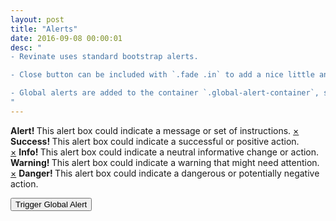 ```yaml
---
layout: post
title: "Alerts"
date: 2016-09-08 00:00:01
desc: "
- Revinate uses standard bootstrap alerts.

- Close button can be included with `.fade .in` to add a nice little animation on close.

- Global alerts are added to the container `.global-alert-container`, should always include a close button, and should fade out after 10000ms (10 seconds).
"
---
```


<div class="alert">
  <strong>
    Alert!
  </strong>
  This alert box could indicate a message or set of instructions.
  <a href="#" class="close" data-dismiss="alert" aria-label="close">&times;</a>
</div>
<div class="alert alert-success">
  <strong>
    Success!
  </strong>
  This alert box could indicate a successful or positive action.
</div>
<div class="alert alert-info fade in">
  <a href="#" class="close" data-dismiss="alert" aria-label="close">&times;</a>
  <strong>
    Info!
  </strong>
  This alert box could indicate a neutral informative change or action.
</div>
<div class="alert alert-warning">
  <strong>
    Warning!
  </strong>
  This alert box could indicate a warning that might need attention.
</div>
<div class="alert alert-danger fade in">
  <a href="#" class="close" data-dismiss="alert" aria-label="close">&times;</a>
  <strong>
    Danger!
  </strong>
  This alert box could indicate a dangerous or potentially negative action.
</div>

<button class="btn btn-sm btn-primary trigger-global-alert">Trigger Global Alert</button>